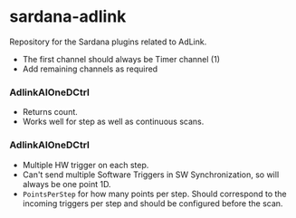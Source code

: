 # sardana-adlink
Repository for the Sardana plugins related to AdLink.

- The first channel should always be Timer channel (1)
- Add remaining channels as required

### AdlinkAIOneDCtrl
- Returns count.
- Works well for step as well as continuous scans.

### AdlinkAIOneDCtrl
- Multiple HW trigger on each step.
- Can't send multiple Software Triggers in SW Synchronization, so will always be one point 1D.
- `PointsPerStep` for how many points per step. Should correspond to the incoming triggers per step and should be configured before the scan.